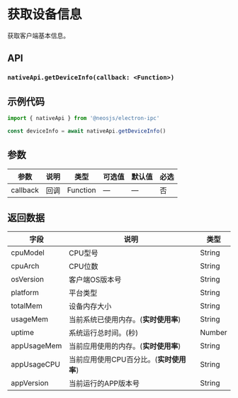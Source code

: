 # 获取设备信息

获取客户端基本信息。

## API
### `nativeApi.getDeviceInfo(callback: <Function>)`
### 

## 示例代码
```js
import { nativeApi } from '@neosjs/electron-ipc'

const deviceInfo = await nativeApi.getDeviceInfo()
```

## 参数

| 参数 | 说明    | 类型   | 可选值 | 默认值 |必选 |
| ---- | ------- | ------ | ------ | ------ | ------ |
| callback | 回调 | Function | —      | —      | 否      |

## 返回数据

| 字段 | 说明    | 类型   | 
| ---- | ------- | ------ | 
| cpuModel | CPU型号 | String |
| cpuArch |  CPU位数 | String |
| osVersion | 客户端OS版本号 | String |
| platform | 平台类型 | String |
| totalMem | 设备内存大小 | String |
| usageMem | 当前系统已使用内存。(**实时使用率**) | String |
| uptime | 系统运行总时间。(秒) | Number |
| appUsageMem| 当前应用使用的内存。(**实时使用率**) | String |
| appUsageCPU| 当前应用使用CPU百分比。(**实时使用率**) | String |
| appVersion | 当前运行的APP版本号| String |
